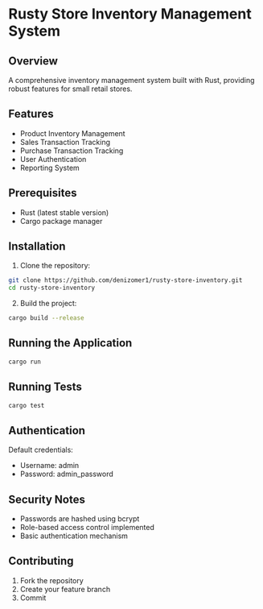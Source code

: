 # Rusty Store Inventory Management System

## Overview
A comprehensive inventory management system built with Rust, providing robust features for small retail stores.

## Features
- Product Inventory Management
- Sales Transaction Tracking
- Purchase Transaction Tracking
- User Authentication
- Reporting System

## Prerequisites
- Rust (latest stable version)
- Cargo package manager

## Installation
1. Clone the repository:
```bash
git clone https://github.com/denizomer1/rusty-store-inventory.git
cd rusty-store-inventory
```

2. Build the project:
```bash
cargo build --release
```

## Running the Application
```bash
cargo run
```

## Running Tests
```bash
cargo test
```

## Authentication
Default credentials:
- Username: admin
- Password: admin_password

## Security Notes
- Passwords are hashed using bcrypt
- Role-based access control implemented
- Basic authentication mechanism

## Contributing
1. Fork the repository
2. Create your feature branch
3. Commit

